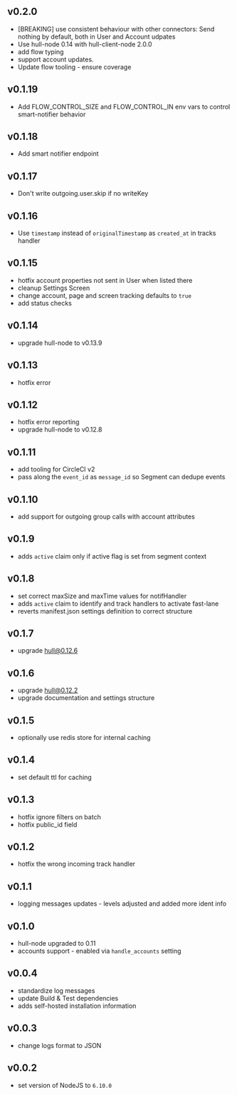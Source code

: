 ## v0.2.0
- [BREAKING] use consistent behaviour with other connectors: Send nothing by default, both in User and Account udpates
- Use hull-node 0.14 with hull-client-node 2.0.0
- add flow typing
- support account updates.
- Update flow tooling - ensure coverage

## v0.1.19
- Add FLOW_CONTROL_SIZE and FLOW_CONTROL_IN env vars to control smart-notifier behavior

## v0.1.18
- Add smart notifier endpoint

## v0.1.17
- Don't write outgoing.user.skip if no writeKey

## v0.1.16
- Use `timestamp` instead of `originalTimestamp` as `created_at` in tracks handler

## v0.1.15
- hotfix account properties not sent in User when listed there
- cleanup Settings Screen
- change account, page and screen tracking defaults to `true`
- add status checks

## v0.1.14
- upgrade hull-node to v0.13.9

## v0.1.13
- hotfix error

## v0.1.12
- hotfix error reporting
- upgrade hull-node to v0.12.8

## v0.1.11
- add tooling for CircleCI v2
- pass along the `event_id` as `message_id` so Segment can dedupe events

## v0.1.10
- add support for outgoing group calls with account attributes

## v0.1.9
- adds `active` claim only if active flag is set from segment context

## v0.1.8
- set correct maxSize and maxTime values for notifHandler
- adds `active` claim to identify and track handlers to activate fast-lane
- reverts manifest.json settings definition to correct structure

## v0.1.7
- upgrade hull@0.12.6

## v0.1.6
- upgrade hull@0.12.2
- upgrade documentation and settings structure

## v0.1.5
- optionally use redis store for internal caching

## v0.1.4
- set default ttl for caching

## v0.1.3
- hotfix ignore filters on batch
- hotfix public_id field

## v0.1.2
- hotfix the wrong incoming track handler

## v0.1.1
- logging messages updates - levels adjusted and added more ident info

## v0.1.0
- hull-node upgraded to 0.11
- accounts support - enabled via `handle_accounts` setting

## v0.0.4
- standardize log messages
- update Build & Test dependencies
- adds self-hosted installation information

## v0.0.3
- change logs format to JSON

## v0.0.2
- set version of NodeJS to `6.10.0`
